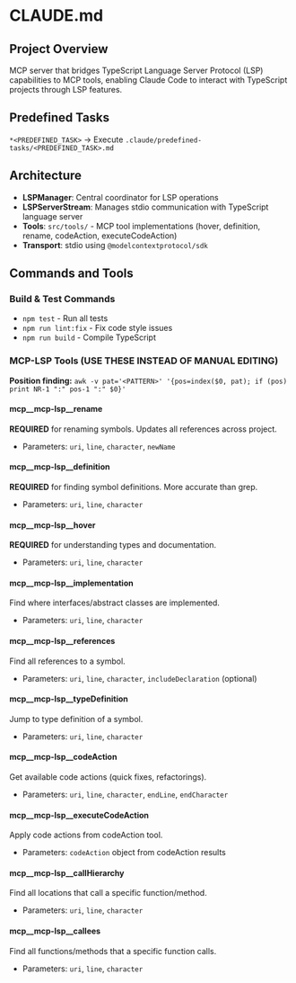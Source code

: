 # CLAUDE.md

## Project Overview

MCP server that bridges TypeScript Language Server Protocol (LSP) capabilities to MCP tools, enabling Claude Code to interact with TypeScript projects through LSP features.

## Predefined Tasks

`*<PREDEFINED_TASK>` → Execute `.claude/predefined-tasks/<PREDEFINED_TASK>.md`

## Architecture

- **LSPManager**: Central coordinator for LSP operations
- **LSPServerStream**: Manages stdio communication with TypeScript language server
- **Tools**: `src/tools/` - MCP tool implementations (hover, definition, rename, codeAction, executeCodeAction)
- **Transport**: stdio using `@modelcontextprotocol/sdk`

## Commands and Tools

### Build & Test Commands
- `npm test` - Run all tests
- `npm run lint:fix` - Fix code style issues
- `npm run build` - Compile TypeScript

### MCP-LSP Tools (USE THESE INSTEAD OF MANUAL EDITING)

**Position finding:** `awk -v pat='<PATTERN>' '{pos=index($0, pat); if (pos) print NR-1 ":" pos-1 ":" $0}'`

#### mcp__mcp-lsp__rename
**REQUIRED** for renaming symbols. Updates all references across project.
- Parameters: `uri`, `line`, `character`, `newName`

#### mcp__mcp-lsp__definition  
**REQUIRED** for finding symbol definitions. More accurate than grep.
- Parameters: `uri`, `line`, `character`

#### mcp__mcp-lsp__hover
**REQUIRED** for understanding types and documentation.
- Parameters: `uri`, `line`, `character`

#### mcp__mcp-lsp__implementation
Find where interfaces/abstract classes are implemented.
- Parameters: `uri`, `line`, `character`

#### mcp__mcp-lsp__references
Find all references to a symbol.
- Parameters: `uri`, `line`, `character`, `includeDeclaration` (optional)

#### mcp__mcp-lsp__typeDefinition
Jump to type definition of a symbol.
- Parameters: `uri`, `line`, `character`

#### mcp__mcp-lsp__codeAction
Get available code actions (quick fixes, refactorings).
- Parameters: `uri`, `line`, `character`, `endLine`, `endCharacter`

#### mcp__mcp-lsp__executeCodeAction
Apply code actions from codeAction tool.
- Parameters: `codeAction` object from codeAction results

#### mcp__mcp-lsp__callHierarchy
Find all locations that call a specific function/method.
- Parameters: `uri`, `line`, `character`

#### mcp__mcp-lsp__callees
Find all functions/methods that a specific function calls.
- Parameters: `uri`, `line`, `character`